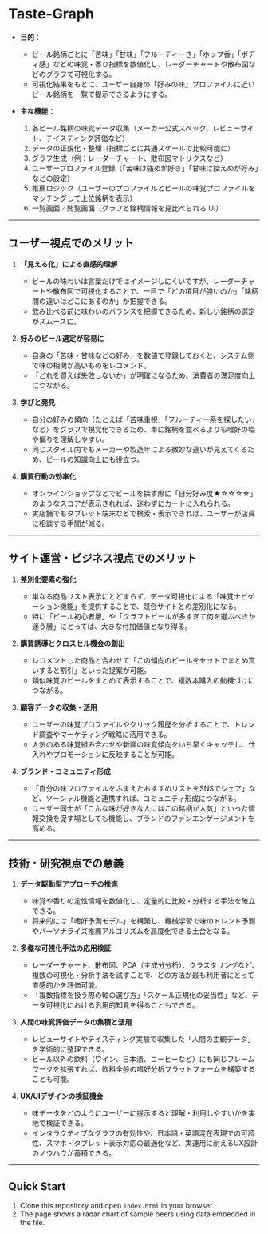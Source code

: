 # Taste-Graph


* **目的**：

  * ビール銘柄ごとに「苦味」「甘味」「フルーティーさ」「ホップ香」「ボディ感」などの味覚・香り指標を数値化し、レーダーチャートや散布図などのグラフで可視化する。
  * 可視化結果をもとに、ユーザー自身の「好みの味」プロファイルに近いビール銘柄を一覧で提示できるようにする。

* **主な機能**：

  1. 各ビール銘柄の味覚データ収集（メーカー公式スペック、レビューサイト、テイスティング評価など）
  2. データの正規化・整理（指標ごとに共通スケールで比較可能に）
  3. グラフ生成（例：レーダーチャート、散布図マトリクスなど）
  4. ユーザープロファイル登録（「苦味は強めが好き」「甘味は控えめが好み」などの設定）
  5. 推薦ロジック（ユーザーのプロファイルとビールの味覚プロファイルをマッチングして上位銘柄を表示）
  6. 一覧画面／閲覧画面（グラフと銘柄情報を見比べられる UI）

---

## ユーザー視点でのメリット

1. **「見える化」による直感的理解**

   * ビールの味わいは言葉だけではイメージしにくいですが、レーダーチャートや散布図で可視化することで、一目で「どの項目が強いのか」「銘柄間の違いはどこにあるのか」が把握できる。
   * 飲み比べる前に味わいのバランスを把握できるため、新しい銘柄の選定がスムーズに。

2. **好みのビール選定が容易に**

   * 自身の「苦味・甘味などの好み」を数値で登録しておくと、システム側で味の相関が高いものをレコメンド。
   * 「どれを買えば失敗しないか」が明確になるため、消費者の満足度向上につながる。

3. **学びと発見**

   * 自分の好みの傾向（たとえば「苦味重視」「フルーティー系を探したい」など）をグラフで視覚化できるため、単に銘柄を並べるよりも嗜好の幅や偏りを理解しやすい。
   * 同じスタイル内でもメーカーや製造年による微妙な違いが見えてくるため、ビールの知識向上にも役立つ。

4. **購買行動の効率化**

   * オンラインショップなどでビールを探す際に「自分好み度★☆☆☆☆」のようなスコアが表示されれば、迷わずにカートに入れられる。
   * 実店舗でもタブレット端末などで検索・表示できれば、ユーザーが店員に相談する手間が減る。

---

## サイト運営・ビジネス視点でのメリット

1. **差別化要素の強化**

   * 単なる商品リスト表示にとどまらず、データ可視化による「味覚ナビゲーション機能」を提供することで、競合サイトとの差別化になる。
   * 特に「ビール初心者層」や「クラフトビールが多すぎて何を選ぶべきか迷う層」にとっては、大きな付加価値となり得る。

2. **購買誘導とクロスセル機会の創出**

   * レコメンドした商品と合わせて「この傾向のビールをセットでまとめ買いすると割引」といった提案が可能。
   * 類似味覚のビールをまとめて表示することで、複数本購入の動機づけにつながる。

3. **顧客データの収集・活用**

   * ユーザーの味覚プロファイルやクリック履歴を分析することで、トレンド調査やマーケティング戦略に活用できる。
   * 人気のある味覚組み合わせや新興の味覚傾向をいち早くキャッチし、仕入れやプロモーションに反映することが可能。

4. **ブランド・コミュニティ形成**

   * 「自分の味プロファイルをふまえたおすすめリストをSNSでシェア」など、ソーシャル機能と連携すれば、コミュニティ形成につながる。
   * ユーザー同士が「こんな味が好きな人にはこの銘柄が人気」といった情報交換を促す場としても機能し、ブランドのファンエンゲージメントを高める。

---

## 技術・研究視点での意義

1. **データ駆動型アプローチの推進**

   * 味覚や香りの定性情報を数値化し、定量的に比較・分析する手法を確立できる。
   * 将来的には「嗜好予測モデル」を構築し、機械学習で味のトレンド予測やパーソナライズ推薦アルゴリズムを高度化できる土台となる。

2. **多様な可視化手法の応用検証**

   * レーダーチャート、散布図、PCA（主成分分析）、クラスタリングなど、複数の可視化・分析手法を試すことで、どの方法が最も利用者にとって直感的かを評価可能。
   * 「複数指標を扱う際の軸の選び方」「スケール正規化の妥当性」など、データ可視化における汎用的知見を得ることもできる。

3. **人間の味覚評価データの集積と活用**

   * レビューサイトやテイスティング実験で収集した「人間の主観データ」を学術的に整理できる。
   * ビール以外の飲料（ワイン、日本酒、コーヒーなど）にも同じフレームワークを拡張すれば、飲料全般の嗜好分析プラットフォームを構築することも可能。

4. **UX/UIデザインの検証機会**

   * 味データをどのようにユーザーに提示すると理解・利用しやすいかを実地で検証できる。
   * インタラクティブなグラフの有効性や、日本語・英語混在表現での可読性、スマホ・タブレット表示対応の最適化など、実運用に耐えるUX設計のノウハウが蓄積できる。


---

## Quick Start

1. Clone this repository and open `index.html` in your browser.
2. The page shows a radar chart of sample beers using data embedded in the file.

